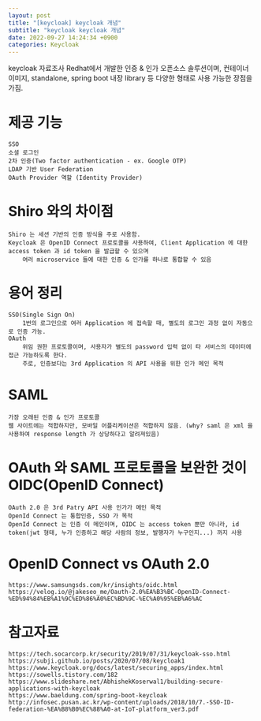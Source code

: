```yaml
---
layout: post
title: "[keycloak] keycloak 개념"
subtitle: "keycloak keycloak 개념"
date: 2022-09-27 14:24:34 +0900
categories: Keycloak
---
```

keycloak 자료조사
	Redhat에서 개발한 인증 & 인가 오픈소스 솔루션이며, 컨테이너 이미지,  standalone, spring boot 내장 library 등 다양한 형태로 사용 가능한 장점을 가짐.

# 제공 기능
	SSO
	소셜 로그인
	2차 인증(Two factor authentication - ex. Google OTP)
	LDAP 기반 User Federation
	OAuth Provider 역할 (Identity Provider)


# Shiro 와의 차이점
	Shiro 는 세션 기반의 인증 방식을 주로 사용함.
	Keycloak 은 OpenID Connect 프로토콜을 사용하여, Client Application 에 대한 access token 과 id token 을 발급할 수 있으며
		여러 microservice 들에 대한 인증 & 인가를 하나로 통합할 수 있음

# 용어 정리
	SSO(Single Sign On)
		1번의 로그인으로 여러 Application 에 접속할 때, 별도의 로그인 과정 없이 자동으로 인증 가능.
	OAuth
		위임 권한 프로토콜이며, 사용자가 별도의 password 입력 없이 타 서비스의 데이터에 접근 가능하도록 한다.
		주로, 인증보다는 3rd Application 의 API 사용을 위한 인가 메인 목적

# SAML
	가장 오래된 인증 & 인가 프로토콜
	웹 사이트에는 적합하지만, 모바일 어플리케이션은 적합하지 않음. (why? saml 은 xml 을 사용하여 response length 가 상당하다고 알려져있음)

# OAuth 와 SAML 프로토콜을 보완한 것이 OIDC(OpenID Connect)
	OAuth 2.0 은 3rd Patry API 사용 인가가 메인 목적
	OpenId Connect 는 통합인증, SSO 가 목적
	OpenId Connect 는 인증 이 메인이며, OIDC 는 access token 뿐만 아니라, id token(jwt 형태, 누가 인증하고 해당 사람의 정보, 발행자가 누구인지...) 까지 사용



# OpenID Connect vs OAuth 2.0
	https://www.samsungsds.com/kr/insights/oidc.html
	https://velog.io/@jakeseo_me/Oauth-2.0%EA%B3%BC-OpenID-Connect-%ED%94%84%EB%A1%9C%ED%86%A0%EC%BD%9C-%EC%A0%95%EB%A6%AC


# 참고자료
	https://tech.socarcorp.kr/security/2019/07/31/keycloak-sso.html
	https://subji.github.io/posts/2020/07/08/keycloak1
	https://www.keycloak.org/docs/latest/securing_apps/index.html
	https://sowells.tistory.com/182
	https://www.slideshare.net/AbhishekKoserwal1/building-secure-applications-with-keycloak
	https://www.baeldung.com/spring-boot-keycloak
	http://infosec.pusan.ac.kr/wp-content/uploads/2018/10/7.-SSO-ID-federation-%EA%B8%B0%EC%88%A0-at-IoT-platform_ver3.pdf



	
